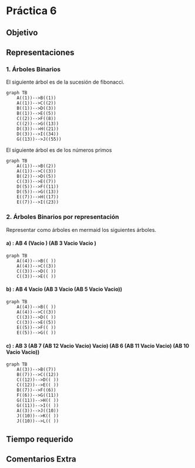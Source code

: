 # Práctica 6

## Objetivo

## Representaciones

### 1. Árboles Binarios

El siguiente árbol es de la sucesión de fibonacci.

``` mermaid
graph TB
    A((1))-->B((1))
    A((1))-->C((2))
    B((1))-->D((3))
    B((1))-->E((5))
    C((2))-->F((8))
    C((2))-->G((13))
    D((3))-->H((21))
    D((3))-->I((34))
    G((13))-->J((55))
```

El siguiente árbol es de los números primos

``` mermaid
graph TB
    A((1))-->B((2))
    A((1))-->C((3))
    B((2))-->D((5))
    C((3))-->E((7))
    D((5))-->F((11))
    D((5))-->G((13))
    E((7))-->H((17))
    E((7))-->I((23))
```

### 2. Árboles Binarios por representación

Representar como árboles en mermaid los siguientes árboles.

#### a) : AB 4 (Vacio ) (AB 3 Vacio Vacio )

``` mermaid
graph TB 
    A((4))-->B(( ))
    A((4))-->C((3))
    C((3))-->D(( ))
    C((3))-->E(( ))
```

#### b) : AB 4 Vacio (AB 3 Vacio (AB 5 Vacio Vacio))

``` mermaid
graph TB 
    A((4))-->B(( ))
    A((4))-->C((3))
    C((3))-->D(( ))
    C((3))-->E((5))
    E((5))-->F(( ))
    E((5))-->G(( ))
```

#### c) : AB 3 (AB 7 (AB 12 Vacio Vacio) Vacio) (AB 6 (AB 11 Vacio Vacio) (AB 10 Vacio Vacio))

``` mermaid
graph TB 
    A((3))-->B((7))
    B((7))-->C((12))
    C((12))-->D(( ))
    C((12))-->E(( ))
    B((7))-->F((6))
    F((6))-->G((11))
    G((11))-->H(( ))
    G((11))-->I(( ))
    A((3))-->J((10))
    J((10))-->K(( ))
    J((10))-->L(( ))
```

## Tiempo requerido

## Comentarios Extra